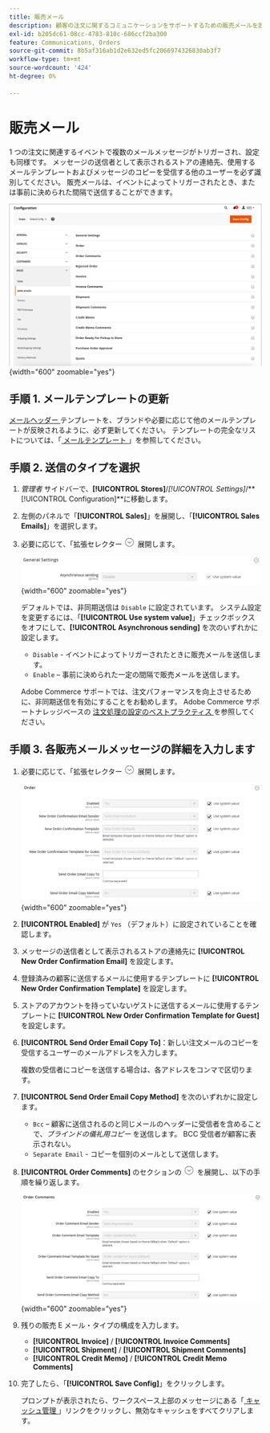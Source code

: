```yaml
---
title: 販売メール
description: 顧客の注文に関するコミュニケーションをサポートするための販売メールを設定する方法を説明します。
exl-id: b205dc61-08cc-4783-810c-686ccf2ba300
feature: Communications, Orders
source-git-commit: 8b5af316ab1d2e632ed5fc2066974326830ab3f7
workflow-type: tm+mt
source-wordcount: '424'
ht-degree: 0%

---
```


# 販売メール

1 つの注文に関連するイベントで複数のメールメッセージがトリガーされ、設定も同様です。 メッセージの送信者として表示されるストアの連絡先、使用するメールテンプレートおよびメッセージのコピーを受信する他のユーザーを必ず識別してください。 販売メールは、イベントによってトリガーされたとき、または事前に決められた間隔で送信することができます。

![ 販売の構成 – 販売メール ](./assets/config-sales-sales-email-full.png){width="600" zoomable="yes"}

## 手順 1. メールテンプレートの更新

[ メールヘッダー ](../systems/email-template-custom.md#header-template) テンプレートを、ブランドや必要に応じて他のメールテンプレートが反映されるように、必ず更新してください。 テンプレートの完全なリストについては、「[ メールテンプレート ](../systems/email-templates.md)」を参照してください。

## 手順 2. 送信のタイプを選択

1. _管理者_ サイドバーで、**[!UICONTROL Stores]**/_[!UICONTROL Settings]_/**[!UICONTROL Configuration]**に移動します。

1. 左側のパネルで「**[!UICONTROL Sales]**」を展開し、「**[!UICONTROL Sales Emails]**」を選択します。

1. 必要に応じて、「拡張セレクター ![ の「**[!UICONTROL General Settings]**」セクション ](../assets/icon-display-expand.png) 展開します。

   ![ 販売の設定 – 販売メールの一般設定 ](../configuration-reference/sales/assets/sales-emails-general-settings.png){width="600" zoomable="yes"}

   デフォルトでは、非同期送信は `Disable` に設定されています。 システム設定を変更するには、「**[!UICONTROL Use system value]**」チェックボックスをオフにして、**[!UICONTROL Asynchronous sending]** を次のいずれかに設定します。

   - `Disable` - イベントによってトリガーされたときに販売メールを送信します。
   - `Enable` – 事前に決められた一定の間隔で販売メールを送信します。

   Adobe Commerce サポートでは、注文パフォーマンスを向上させるために、非同期送信を有効にすることをお勧めします。 Adobe Commerce サポートナレッジベースの [ 注文処理の設定のベストプラクティス ](https://experienceleague.adobe.com/docs/commerce-operations/implementation-playbook/best-practices/maintenance/order-processing-configuration.html) を参照してください。

## 手順 3. 各販売メールメッセージの詳細を入力します

1. 必要に応じて、「拡張セレクター ![ の「**[!UICONTROL Order]**」セクション ](../assets/icon-display-expand.png) 展開します。

   ![ 販売設定 – 販売 E メールの注文 ](../configuration-reference/sales/assets/sales-emails-order.png){width="600" zoomable="yes"}

1. **[!UICONTROL Enabled]** が `Yes` （デフォルト）に設定されていることを確認します。

1. メッセージの送信者として表示されるストアの連絡先に **[!UICONTROL New Order Confirmation Email]** を設定します。

1. 登録済みの顧客に送信するメールに使用するテンプレートに **[!UICONTROL New Order Confirmation Template]** を設定します。

1. ストアのアカウントを持っていないゲストに送信するメールに使用するテンプレートに **[!UICONTROL New Order Confirmation Template for Guest]** を設定します。

1. **[!UICONTROL Send Order Email Copy To]**：新しい注文メールのコピーを受信するユーザーのメールアドレスを入力します。

   複数の受信者にコピーを送信する場合は、各アドレスをコンマで区切ります。

1. **[!UICONTROL Send Order Email Copy Method]** を次のいずれかに設定します。

   - `Bcc` – 顧客に送信されるのと同じメールのヘッダーに受信者を含めることで、_ブラインドの儀礼用コピー_ を送信します。 BCC 受信者が顧客に表示されない。
   - `Separate Email` - コピーを個別のメールとして送信します。

1. **[!UICONTROL Order Comments]** のセクションの ![ 展開セレクター ](../assets/icon-display-expand.png) を展開し、以下の手順を繰り返します。

   ![ 販売設定 – 販売 E メール注文コメント ](../configuration-reference/sales/assets/sales-emails-order-comments.png){width="600" zoomable="yes"}

1. 残りの販売 E メール・タイプの構成を入力します。

   - **[!UICONTROL Invoice]** / **[!UICONTROL Invoice Comments]**
   - **[!UICONTROL Shipment]** / **[!UICONTROL Shipment Comments]**
   - **[!UICONTROL Credit Memo]** / **[!UICONTROL Credit Memo Comments]**

1. 完了したら、「**[!UICONTROL Save Config]**」をクリックします。

   プロンプトが表示されたら、ワークスペース上部のメッセージにある「[ キャッシュ管理 ](../systems/cache-management.md)」リンクをクリックし、無効なキャッシュをすべてクリアします。
